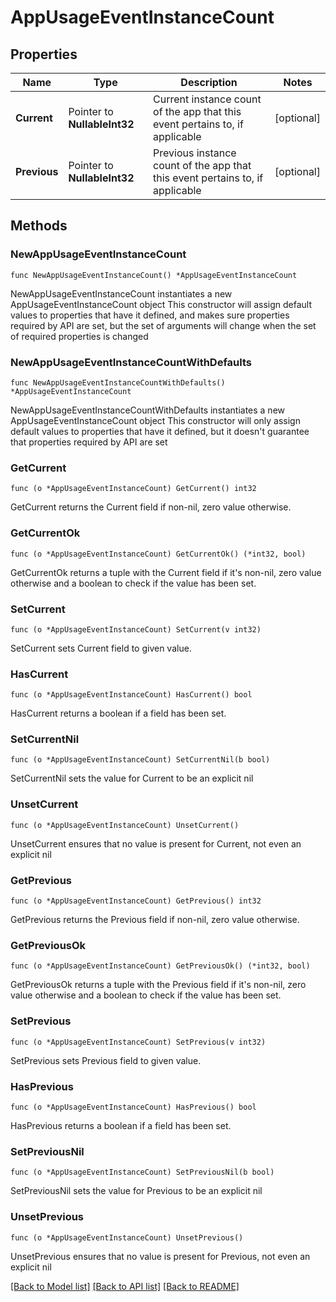 # AppUsageEventInstanceCount

## Properties

Name | Type | Description | Notes
------------ | ------------- | ------------- | -------------
**Current** | Pointer to **NullableInt32** | Current instance count of the app that this event pertains to, if applicable | [optional] 
**Previous** | Pointer to **NullableInt32** | Previous instance count of the app that this event pertains to, if applicable | [optional] 

## Methods

### NewAppUsageEventInstanceCount

`func NewAppUsageEventInstanceCount() *AppUsageEventInstanceCount`

NewAppUsageEventInstanceCount instantiates a new AppUsageEventInstanceCount object
This constructor will assign default values to properties that have it defined,
and makes sure properties required by API are set, but the set of arguments
will change when the set of required properties is changed

### NewAppUsageEventInstanceCountWithDefaults

`func NewAppUsageEventInstanceCountWithDefaults() *AppUsageEventInstanceCount`

NewAppUsageEventInstanceCountWithDefaults instantiates a new AppUsageEventInstanceCount object
This constructor will only assign default values to properties that have it defined,
but it doesn't guarantee that properties required by API are set

### GetCurrent

`func (o *AppUsageEventInstanceCount) GetCurrent() int32`

GetCurrent returns the Current field if non-nil, zero value otherwise.

### GetCurrentOk

`func (o *AppUsageEventInstanceCount) GetCurrentOk() (*int32, bool)`

GetCurrentOk returns a tuple with the Current field if it's non-nil, zero value otherwise
and a boolean to check if the value has been set.

### SetCurrent

`func (o *AppUsageEventInstanceCount) SetCurrent(v int32)`

SetCurrent sets Current field to given value.

### HasCurrent

`func (o *AppUsageEventInstanceCount) HasCurrent() bool`

HasCurrent returns a boolean if a field has been set.

### SetCurrentNil

`func (o *AppUsageEventInstanceCount) SetCurrentNil(b bool)`

 SetCurrentNil sets the value for Current to be an explicit nil

### UnsetCurrent
`func (o *AppUsageEventInstanceCount) UnsetCurrent()`

UnsetCurrent ensures that no value is present for Current, not even an explicit nil
### GetPrevious

`func (o *AppUsageEventInstanceCount) GetPrevious() int32`

GetPrevious returns the Previous field if non-nil, zero value otherwise.

### GetPreviousOk

`func (o *AppUsageEventInstanceCount) GetPreviousOk() (*int32, bool)`

GetPreviousOk returns a tuple with the Previous field if it's non-nil, zero value otherwise
and a boolean to check if the value has been set.

### SetPrevious

`func (o *AppUsageEventInstanceCount) SetPrevious(v int32)`

SetPrevious sets Previous field to given value.

### HasPrevious

`func (o *AppUsageEventInstanceCount) HasPrevious() bool`

HasPrevious returns a boolean if a field has been set.

### SetPreviousNil

`func (o *AppUsageEventInstanceCount) SetPreviousNil(b bool)`

 SetPreviousNil sets the value for Previous to be an explicit nil

### UnsetPrevious
`func (o *AppUsageEventInstanceCount) UnsetPrevious()`

UnsetPrevious ensures that no value is present for Previous, not even an explicit nil

[[Back to Model list]](../README.md#documentation-for-models) [[Back to API list]](../README.md#documentation-for-api-endpoints) [[Back to README]](../README.md)


